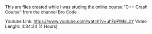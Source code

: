 This are files created while i was studing the online course "C++ Crash Course" from the channel Bro Code

Youtube Link: https://www.youtube.com/watch?v=uhFpPlMsLzY
Video Lenght: 4:34:24 (4 Hours)
